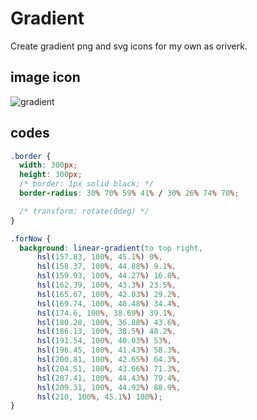 # Gradient

Create gradient png and svg icons for my own as oriverk.

## image icon

![gradient](https://user-images.githubusercontent.com/44029144/237033995-879c1472-c7ae-491e-8efc-5b887a201f53.png)

## codes

```css
.border {
  width: 300px;
  height: 300px;
  /* border: 1px solid black; */
  border-radius: 30% 70% 59% 41% / 30% 26% 74% 70%;

  /* transform: rotate(0deg) */
}

.forNow {
  background: linear-gradient(to top right,
      hsl(157.83, 100%, 45.1%) 0%,
      hsl(158.37, 100%, 44.88%) 9.1%,
      hsl(159.93, 100%, 44.27%) 16.8%,
      hsl(162.39, 100%, 43.3%) 23.5%,
      hsl(165.67, 100%, 42.03%) 29.2%,
      hsl(169.74, 100%, 40.48%) 34.4%,
      hsl(174.6, 100%, 38.69%) 39.1%,
      hsl(180.28, 100%, 36.88%) 43.6%,
      hsl(186.13, 100%, 38.5%) 48.2%,
      hsl(191.54, 100%, 40.03%) 53%,
      hsl(196.45, 100%, 41.43%) 58.3%,
      hsl(200.81, 100%, 42.65%) 64.3%,
      hsl(204.51, 100%, 43.66%) 71.3%,
      hsl(207.41, 100%, 44.43%) 79.4%,
      hsl(209.31, 100%, 44.92%) 88.9%,
      hsl(210, 100%, 45.1%) 100%);
}
```
